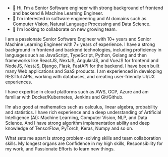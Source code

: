 - 👋 Hi, I’m a Senior Software engineer with strong background of frontend and backend & Machine Learning Engineer.
- 👀 I’m interested in software engineering and AI domains such as Computer Vision, Natural Language Processing and Data Science.
- 💞️ I’m looking to collaborate on new growing team.
  

I am a passionate Senior Software Engineer with 10+ years and Senior Machine Learning Engineer with 7+ years of experience.
I have a strong background in frontend and backend technologies, including proficiency in languages such as JavaScript, TypeScript, Python, Golang and then frameworks like ReactJS, NextJS, AngularJS, and VueJS for frontend and NodeJS, NestJS, Django, Flask, FastAPI for the backend. 
I have been built many Web applications and SaaS products.
I am experienced in developing RESTful APIs, working with databases, and creating user-friendly UI/UX experiences.

I have expertise in cloud platforms such as AWS, GCP, Azure and am familiar with Docker/Kubernetes, Jenkins and Git/Github.

I’m also good at mathematics such as calculus, linear algebra, probability and statistics.
I have rich experience and a deep understanding of Artificial Intelligence (AI): Machine Learning, Computer Vision, NLP, and Data Science.
And I have strong algorithm implementation ability and deep knowledge of TensorFlow, PyTorch, Keras, Numpy and so on.

What sets me apart is strong problem-solving skills and team collaboration skills.
My longest organs are Confidence in my high skills, Responsibility for my work, and Passionate Efforts to learn new things.
